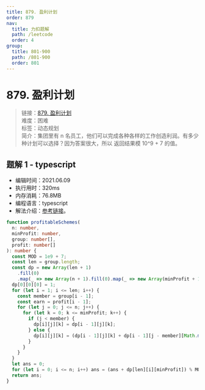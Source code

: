 ```yaml
---
title: 879. 盈利计划
order: 879
nav:
  title: 力扣题解
  path: /leetcode
  order: 4
group:
  title: 801-900
  path: /801-900
  order: 801
---
```


# 879. 盈利计划

> 链接：[879. 盈利计划](https://leetcode-cn.com/problems/profitable-schemes/)  
> 难度：困难  
> 标签：动态规划  
> 简介：集团里有 n 名员工，他们可以完成各种各样的工作创造利润。有多少种计划可以选择？因为答案很大，所以 返回结果模 10^9 + 7 的值。

## 题解 1 - typescript

- 编辑时间：2021.06.09
- 执行用时：320ms
- 内存消耗：76.8MB
- 编程语言：typescript
- 解法介绍：[参考链接](https://leetcode-cn.com/problems/profitable-schemes/solution/ying-li-ji-hua-by-leetcode-solution-3t8o/)。

```typescript
function profitableSchemes(
  n: number,
  minProfit: number,
  group: number[],
  profit: number[]
): number {
  const MOD = 1e9 + 7;
  const len = group.length;
  const dp = new Array(len + 1)
    .fill(0)
    .map(_ => new Array(n + 1).fill(0).map(_ => new Array(minProfit + 1).fill(0)));
  dp[0][0][0] = 1;
  for (let i = 1; i <= len; i++) {
    const member = group[i - 1];
    const earn = profit[i - 1];
    for (let j = 0; j <= n; j++) {
      for (let k = 0; k <= minProfit; k++) {
        if (j < member) {
          dp[i][j][k] = dp[i - 1][j][k];
        } else {
          dp[i][j][k] = (dp[i - 1][j][k] + dp[i - 1][j - member][Math.max(0, k - earn)]) % MOD;
        }
      }
    }
  }
  let ans = 0;
  for (let i = 0; i <= n; i++) ans = (ans + dp[len][i][minProfit]) % MOD;
  return ans;
}
```
